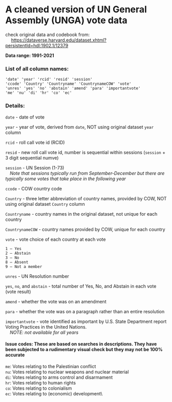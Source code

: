 # A cleaned version of UN General Assembly (UNGA) vote data

check original data and codebook from:\
    &emsp; https://dataverse.harvard.edu/dataset.xhtml?persistentId=hdl:1902.1/12379

**Data range: 1991-2021**

### List of all column names:

```
'date' 'year' 'rcid' 'resid' 'session'
'ccode' 'Country' 'Countryname' 'CountrynameCOW' 'vote'
'unres' 'yes' 'no' 'abstain' 'amend' 'para' 'importantvote'
'me' 'nu' 'di' 'hr' 'co' 'ec'
```

### Details:

`date` - date of vote

`year` - year of vote, derived from `date`, NOT using original dataset `year` column

`rcid` - roll call vote id (RCID)

`resid` - new roll call vote id, number is sequential within sessions (`session` + 3 digit sequential numve)

`session` - UN Session (1-73)\
&emsp;*Note that sessions typically run from September-December but there are typically some votes that take place in the following year*

`ccode` - COW country code

`Country` - three letter abbreviation of country names, provided by COW, NOT using original dataset `Country` column

`Countryname` - country names in the original dataset, not unique for each country

`CountrynameCOW` - country names provided by COW, unique for each country

`vote` - vote choice of each country at each vote

    1 – Yes
    2 – Abstain
    3 – No
    8 – Absent
    9 – Not a member

`unres` - UN Resolution number

`yes`, `no`, and `abstain` - total number of Yes, No, and Abstain in each vote (vote result)

`amend` - whether the vote was on an amendment

`para` - whether the vote was on a paragraph rather than an entire resolution

`importantvote` - vote identified as important by U.S. State Department report Voting Practices in the United Nations.\
&emsp;*NOTE: not available for all years*

#### Issue codes: These are based on searches in descriptions. They have been subjected to a rudimentary visual check but they may not be 100% accurate

`me`: Votes relating to the Palestinian conflict\
`nu`: Votes relating to nuclear weapons and nuclear material\
`di`: Votes relating to arms control and disarmament\
`hr`: Votes relating to human rights\
`co`: Votes relating to colonialism\
`ec`: Votes relating to (economic) development\
